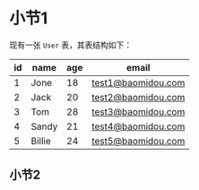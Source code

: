 # 小节1


现有一张 `User` 表，其表结构如下：

| id  | name   | age | email              |
| --- | ------ | --- | ------------------ |
| 1   | Jone   | 18  | test1@baomidou.com |
| 2   | Jack   | 20  | test2@baomidou.com |
| 3   | Tom    | 28  | test3@baomidou.com |
| 4   | Sandy  | 21  | test4@baomidou.com |
| 5   | Billie | 24  | test5@baomidou.com |

## 小节2